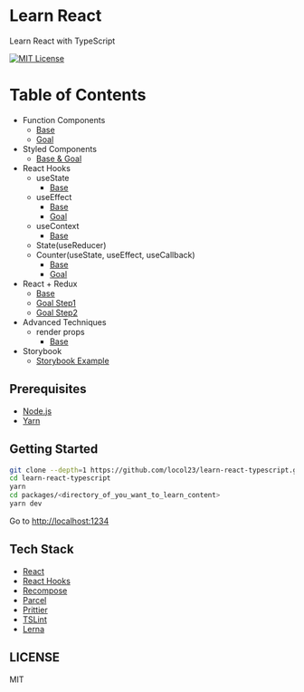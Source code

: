 # Learn React

Learn React with TypeScript

[![MIT License](http://img.shields.io/badge/license-MIT-blue.svg?style=flat)](LICENSE)

# Table of Contents
- Function Components
  - [Base](./packages/function-components-base)
  - [Goal](./packages/function-components-goal)
- Styled Components
    - [Base & Goal](./packages/styled-components)
- React Hooks
  - useState
    - [Base](./packages/hooks-use-state-base)
  - useEffect
    - [Base](./packages/hooks-use-effect-base)
    - [Goal](./packages/hooks-use-effect-goal)
  - useContext
    - [Base](./packages/hooks-use-context-base)
  - State(useReducer)
  - Counter(useState, useEffect, useCallback)
    - [Base](./packages/counter-base)
    - [Goal](./packages/counter-goal)
- React + Redux
  - [Base](./packages/redux-base)
  - [Goal Step1](./packages/redux-goal-step1)
  - [Goal Step2](./packages/redux-goal-step2)
- Advanced Techniques
  - render props
    - [Base](./packages/render-props-base)
- Storybook
  - [Storybook Example](./packages/storybook)

## Prerequisites

- [Node.js](https://nodejs.org/en/)
- [Yarn](https://yarnpkg.com/)

## Getting Started

```bash
git clone --depth=1 https://github.com/locol23/learn-react-typescript.git
cd learn-react-typescript
yarn
cd packages/<directory_of_you_want_to_learn_content>
yarn dev
```

Go to [http://localhost:1234](http://localhost:1234)

## Tech Stack

- [React](https://reactjs.org/)
- [React Hooks](https://reactjs.org/docs/hooks-overview.html)
- [Recompose](https://github.com/acdlite/recompose)
- [Parcel](https://parceljs.org/)
- [Prittier](https://prettier.io/)
- [TSLint](https://palantir.github.io/tslint/)
- [Lerna](https://lernajs.io/)

## LICENSE

MIT
